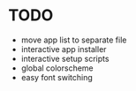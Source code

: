 # TODO
- move app list to separate file
- interactive app installer
- interactive setup scripts
- global colorscheme
- easy font switching
